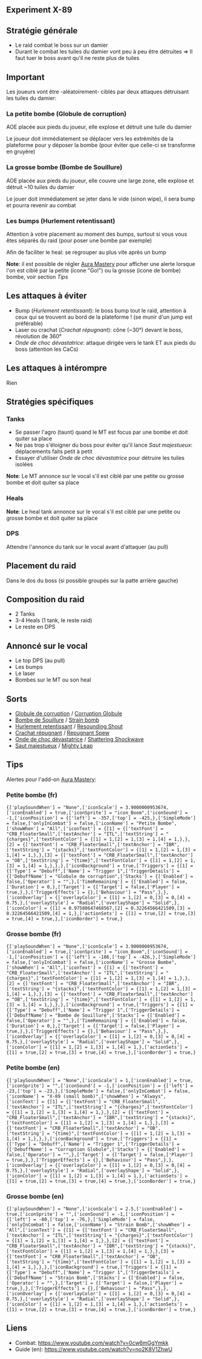 Experiment X-89
---------------

## Stratégie générale
- Le raid combat le boss sur un damier
- Durant le combat les tuiles du damier vont peu à peu être détruites
=> Il faut tuer le boss avant qu'il ne reste plus de tuiles

## Important
Les joueurs vont être -aléatoirement- ciblés par deux attaques détruisant les tuiles du damier:

### La petite bombe (Globule de corruption)
AOE placée aux pieds du joueur, elle explose et détruit une tuile du damier

Le joueur doit immédiatement se déplacer vers les extrémités de la plateforme
pour y déposer la bombe (pour éviter que celle-ci se transforme en gruyère)

### La grosse bombe (Bombe de Souillure)
AOE placée aux pieds du joueur, elle couvre une large zone, elle explose et détruit ~10 tuiles du damier

Le jouer doit immédiatement se jeter dans le vide (sinon wipe), il sera bump et pourra revenir au combat

### Les bumps (Hurlement retentissant)
Attention à votre placement au moment des bumps, surtout si vous vous êtes séparés du raid (pour poser une bombe par exemple)

Afin de faciliter le heal: se regrouper au plus vite après un bump


__Note__: il est possible de régler [Aura Mastery](http://www.curse.com/ws-addons/wildstar/220014-aura-mastery) pour afficher une alerte lorsque l'on est ciblé par la petite (icone "Go!") ou la grosse (icone de bombe) bombe, voir section _Tips_


## Les attaques à éviter
- Bump (_Hurlement retentissant_): le boss bump tout le raid, attention à ceux qui se trouvent au bord de la plateforme ! (se munir d'un jump est préférable)
- Laser ou crachat (_Crachat répugnant_): cône (~30°) devant le boss, révolution de 360°
- _Onde de choc dévastatrice_: attaque dirigée vers le tank ET aux pieds du boss (attention les CaCs)


## Les attaques à intérompre
Rien


## Stratégies spécifiques
### Tanks
- Se passer l'agro (taunt) quand le MT est focus par une bombe et doit quiter sa place
- Ne pas trop s'éloigner du boss pour éviter qu'il lance _Saut majestueux_: déplacements faits petit à petit
- Essayer d'utiliser _Onde de choc dévastatrice_ pour détruire les tuiles isolées

__Note__: Le MT annonce sur le vocal s'il est ciblé par une petite ou grosse bombe et doit quiter sa place

### Heals
__Note__: Le heal tank annonce sur le vocal s'il est ciblé par une petite ou grosse bombe et doit quiter sa place

### DPS
Attendre l'annonce du tank sur le vocal avant d'attaquer (au pull)


## Placement du raid
Dans le dos du boss (si possible groupés sur la patte arrière gauche)


## Composition du raid
- 2 Tanks
- 3-4 Heals (1 tank, le reste raid)
- Le reste en DPS


## Annoncé sur le vocal
- Le top DPS (au pull)
- Les bumps
- Le laser
- Bombes sur le MT ou son heal


## Sorts
- [Globule de corruption](http://wildstar.datminer.com/fr/spell/47319/Globule-de-corruption) / [Corruption Globule](http://wildstar.datminer.com/spell/47319/Corruption-Globule)
- [Bombe de Souillure](http://wildstar.datminer.com/fr/spell/47286/Bombe-de-Souillure) / [Strain bomb](http://wildstar.datminer.com/spell/47286/Strain-Bomb)
- [Hurlement retentissant](http://wildstar.datminer.com/fr/spell/47279/Hurlement-retentissant) / [Resounding Shout](http://wildstar.datminer.com/spell/47279/Resounding-Shout)
- [Crachat répugnant](http://wildstar.datminer.com/fr/spell/47332/Crachat-r%C3%A9pugnant) / [Repugnant Spew](http://wildstar.datminer.com/spell/47332/Repugnant-Spew)
- [Onde de choc dévastatrice](http://wildstar.datminer.com/fr/spell/47271/Onde-de-choc-d%C3%A9vastatrice) / [Shattering Shockwave](http://wildstar.datminer.com/spell/47271/Shattering-Shockwave)
- [Saut majestueux](http://wildstar.datminer.com/fr/spell/58707/Saut-majestueux) / [Mighty Leap](http://wildstar.datminer.com/spell/58707/Mighty-Leap)


## Tips
Alertes pour l'add-on [Aura Mastery](http://www.curse.com/ws-addons/wildstar/220014-aura-mastery):

### Petite bombe (fr)
```
{['playSoundWhen'] = "None",['iconScale'] = 3.9000000953674,['iconEnabled'] = true,['iconSprite'] = "icon_Boom",['iconSound'] = -1,['iconPosition'] = {['left'] = -357,['top'] = -425,},['SimpleMode'] = false,['onlyInCombat'] = false,['iconName'] = "Petite Bombe",['showWhen'] = "All",['iconText'] = {[1] = {['textFont'] = "CRB_FloaterSmall",['textAnchor'] = "ITL",['textString'] = "{charges}",['textFontColor'] = {[1] = 1,[2] = 1,[3] = 1,[4] = 1,},},[2] = {['textFont'] = "CRB_FloaterSmall",['textAnchor'] = "IBR",['textString'] = "{stacks}",['textFontColor'] = {[1] = 1,[2] = 1,[3] = 1,[4] = 1,},},[3] = {['textFont'] = "CRB_FloaterSmall",['textAnchor'] = "OB",['textString'] = "{time}",['textFontColor'] = {[1] = 1,[2] = 1,[3] = 1,[4] = 1,},},},['iconBackground'] = true,['Triggers'] = {[1] = {['Type'] = "Debuff",['Name'] = "Trigger 1",['TriggerDetails'] = {['DebuffName'] = "Globule de corruption",['Stacks'] = {['Enabled'] = false,['Operator'] = "",},['TimeRemaining'] = {['Enabled'] = false,['Duration'] = 0,},['Target'] = {['Target'] = false,['Player'] = true,},},['TriggerEffects'] = {},['Behaviour'] = "Pass",},},['iconOverlay'] = {['overlayColor'] = {[1] = 1,[2] = 0,[3] = 0,[4] = 0.75,},['overlayStyle'] = "Radial",['overlayShape'] = "Solid",},['iconColor'] = {[1] = 0.97580647468567,[2] = 0.32264566421509,[3] = 0.32264566421509,[4] = 1,},['actionSets'] = {[1] = true,[2] = true,[3] = true,[4] = true,},['iconBorder'] = true,}
```

### Grosse bombe (fr)
```
{['playSoundWhen'] = "None",['iconScale'] = 3.9000000953674,['iconEnabled'] = true,['iconSprite'] = "icon_Boom",['iconSound'] = -1,['iconPosition'] = {['left'] = -186,['top'] = -426,},['SimpleMode'] = false,['onlyInCombat'] = false,['iconName'] = "Grosse Bombe",['showWhen'] = "All",['iconText'] = {[1] = {['textFont'] = "CRB_FloaterSmall",['textAnchor'] = "ITL",['textString'] = "{charges}",['textFontColor'] = {[1] = 1,[2] = 1,[3] = 1,[4] = 1,},},[2] = {['textFont'] = "CRB_FloaterSmall",['textAnchor'] = "IBR",['textString'] = "{stacks}",['textFontColor'] = {[1] = 1,[2] = 1,[3] = 1,[4] = 1,},},[3] = {['textFont'] = "CRB_FloaterSmall",['textAnchor'] = "OB",['textString'] = "{time}",['textFontColor'] = {[1] = 1,[2] = 1,[3] = 1,[4] = 1,},},},['iconBackground'] = true,['Triggers'] = {[1] = {['Type'] = "Debuff",['Name'] = "Trigger 1",['TriggerDetails'] = {['DebuffName'] = "Bombe de Souillure",['Stacks'] = {['Enabled'] = false,['Operator'] = "",},['TimeRemaining'] = {['Enabled'] = false,['Duration'] = 0,},['Target'] = {['Target'] = false,['Player'] = true,},},['TriggerEffects'] = {},['Behaviour'] = "Pass",},},['iconOverlay'] = {['overlayColor'] = {[1] = 1,[2] = 0,[3] = 0,[4] = 0.75,},['overlayStyle'] = "Radial",['overlayShape'] = "Solid",},['iconColor'] = {[1] = 1,[2] = 1,[3] = 1,[4] = 1,},['actionSets'] = {[1] = true,[2] = true,[3] = true,[4] = true,},['iconBorder'] = true,}
```

### Petite bombe (en)
```
{['playSoundWhen'] = "None",['iconScale'] = 1,['iconEnabled'] = true,['iconSprite'] = "",['iconSound'] = -1,['iconPosition'] = {['left'] = -23,['top'] = -23,},['SimpleMode'] = false,['onlyInCombat'] = false,['iconName'] = "X-89 (small bomb)",['showWhen'] = "Always",['iconText'] = {[1] = {['textFont'] = "CRB_FloaterSmall",['textAnchor'] = "ITL",['textString'] = "{charges}",['textFontColor'] = {[1] = 1,[2] = 1,[3] = 1,[4] = 1,},},[2] = {['textFont'] = "CRB_FloaterSmall",['textAnchor'] = "IBR",['textString'] = "{stacks}",['textFontColor'] = {[1] = 1,[2] = 1,[3] = 1,[4] = 1,},},[3] = {['textFont'] = "CRB_FloaterSmall",['textAnchor'] = "OB",['textString'] = "{time}",['textFontColor'] = {[1] = 1,[2] = 1,[3] = 1,[4] = 1,},},},['iconBackground'] = true,['Triggers'] = {[1] = {['Type'] = "Debuff",['Name'] = "Trigger 1",['TriggerDetails'] = {['DebuffName'] = "Corruption Globule",['Stacks'] = {['Enabled'] = false,['Operator'] = "",},['Target'] = {['Target'] = false,['Player'] = true,},},['TriggerEffects'] = {},['Behaviour'] = "Pass",},},['iconOverlay'] = {['overlayColor'] = {[1] = 1,[2] = 0,[3] = 0,[4] = 0.75,},['overlayStyle'] = "Radial",['overlayShape'] = "Solid",},['iconColor'] = {[1] = 1,[2] = 1,[3] = 1,[4] = 1,},['actionSets'] = {[1] = true,[2] = true,[3] = true,[4] = true,},['iconBorder'] = true,}
```

### Grosse bombe (en)
```
{['playSoundWhen'] = "None",['iconScale'] = 2.5,['iconEnabled'] = true,['iconSprite'] = "",['iconSound'] = -1,['iconPosition'] = {['left'] = -80,['top'] = -76,},['SimpleMode'] = false,['onlyInCombat'] = false,['iconName'] = "Strain Bomb",['showWhen'] = "All",['iconText'] = {[1] = {['textFont'] = "CRB_FloaterSmall",['textAnchor'] = "ITL",['textString'] = "{charges}",['textFontColor'] = {[1] = 1,[2] = 1,[3] = 1,[4] = 1,},},[2] = {['textFont'] = "CRB_FloaterSmall",['textAnchor'] = "IBR",['textString'] = "{stacks}",['textFontColor'] = {[1] = 1,[2] = 1,[3] = 1,[4] = 1,},},[3] = {['textFont'] = "CRB_FloaterSmall",['textAnchor'] = "OB",['textString'] = "{time}",['textFontColor'] = {[1] = 1,[2] = 1,[3] = 1,[4] = 1,},},},['iconBackground'] = true,['Triggers'] = {[1] = {['Type'] = "Debuff",['Name'] = "Trigger 1",['TriggerDetails'] = {['DebuffName'] = "Strain Bomb",['Stacks'] = {['Enabled'] = false,['Operator'] = "",},['Target'] = {['Target'] = false,['Player'] = true,},},['TriggerEffects'] = {},['Behaviour'] = "Pass",},},['iconOverlay'] = {['overlayColor'] = {[1] = 1,[2] = 0,[3] = 0,[4] = 0.75,},['overlayStyle'] = "Radial",['overlayShape'] = "Solid",},['iconColor'] = {[1] = 1,[2] = 1,[3] = 1,[4] = 1,},['actionSets'] = {[1] = true,[2] = true,[3] = true,[4] = true,},['iconBorder'] = true,}
```


## Liens
- Combat: https://www.youtube.com/watch?v=0cw6mGgYmkk
- Guide (en): https://www.youtube.com/watch?v=no2K8V1ZhwU
